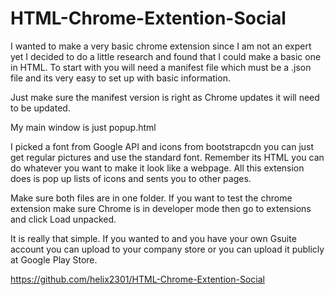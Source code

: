 # HTML-Chrome-Extention-Social

I wanted to make a very basic chrome extension since I am not an expert yet I decided to do a little research and found that I could make a basic one in HTML. To start with you will need a manifest file which must be a .json file and its very easy to set up with basic information.

Just make sure the manifest version is right as Chrome updates it will need to be updated.

My main window is just popup.html

I picked a font from Google API and icons from bootstrapcdn you can just get regular pictures and use the standard font. Remember its HTML you can do whatever you want to make it look like a webpage. All this extension does is pop up lists of icons and sents you to other pages.

Make sure both files are in one folder. If you want to test the chrome extension make sure Chrome is in developer mode then go to extensions and click Load unpacked.

It is really that simple. If you wanted to and you have your own Gsuite account you can upload to your company store or you can upload it publicly at Google Play Store.

<a href="https://github.com/helix2301/HTML-Chrome-Extention-Social">https://github.com/helix2301/HTML-Chrome-Extention-Social</A>
